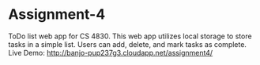 # Assignment-4
ToDo list web app for CS 4830. This web app utilizes local storage to store tasks in a simple list. Users can add, delete, and mark tasks as complete.
Live Demo: http://banjo-pup237g3.cloudapp.net/assignment4/

